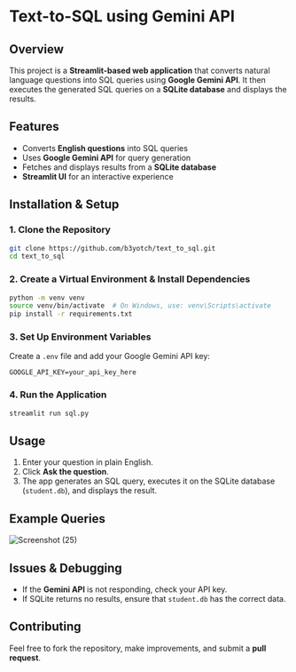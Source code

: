 # Text-to-SQL using Gemini API

## Overview
This project is a **Streamlit-based web application** that converts natural language questions into SQL queries using **Google Gemini API**. It then executes the generated SQL queries on a **SQLite database** and displays the results.

## Features
- Converts **English questions** into SQL queries
- Uses **Google Gemini API** for query generation
- Fetches and displays results from a **SQLite database**
- **Streamlit UI** for an interactive experience

## Installation & Setup
### **1. Clone the Repository**
```sh
git clone https://github.com/b3yotch/text_to_sql.git
cd text_to_sql
```

### **2. Create a Virtual Environment & Install Dependencies**
```sh
python -m venv venv
source venv/bin/activate  # On Windows, use: venv\Scripts\activate
pip install -r requirements.txt
```

### **3. Set Up Environment Variables**
Create a `.env` file and add your Google Gemini API key:
```
GOOGLE_API_KEY=your_api_key_here
```

### **4. Run the Application**
```sh
streamlit run sql.py
```

## Usage
1. Enter your question in plain English.
2. Click **Ask the question**.
3. The app generates an SQL query, executes it on the SQLite database (`student.db`), and displays the result.

## Example Queries

![Screenshot (25)](https://github.com/user-attachments/assets/1b586f9a-819c-4abd-8a2d-631fd8bdb64f)

## Issues & Debugging
- If the **Gemini API** is not responding, check your API key.
- If SQLite returns no results, ensure that `student.db` has the correct data.

## Contributing
Feel free to fork the repository, make improvements, and submit a **pull request**.



